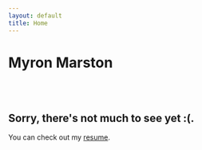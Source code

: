 ```yaml
---
layout: default
title: Home
---
```


# Myron Marston

<br />
<br />

## Sorry, there's not much to see yet :(.

You can check out my [resume](/resume).
